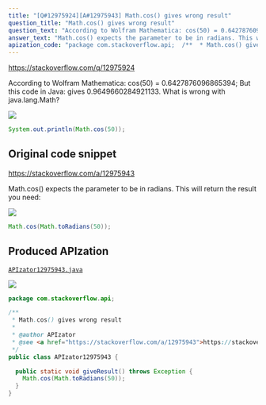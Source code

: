 ```yaml
---
title: "[Q#12975924][A#12975943] Math.cos() gives wrong result"
question_title: "Math.cos() gives wrong result"
question_text: "According to Wolfram Mathematica: cos(50) = 0.6427876096865394; But this code in Java: gives 0.9649660284921133. What is wrong with java.lang.Math?"
answer_text: "Math.cos() expects the parameter to be in radians. This will return the result you need:"
apization_code: "package com.stackoverflow.api;  /**  * Math.cos() gives wrong result  *  * @author APIzator  * @see <a href=\"https://stackoverflow.com/a/12975943\">https://stackoverflow.com/a/12975943</a>  */ public class APIzator12975943 {    public static void giveResult() throws Exception {     Math.cos(Math.toRadians(50));   } }"
---
```


https://stackoverflow.com/q/12975924

According to Wolfram Mathematica:
cos(50) = 0.6427876096865394;
But this code in Java:
gives 0.9649660284921133.
What is wrong with java.lang.Math?


<div class="code-logo"><img src="/stackoverflow.png" /></div>

```java
System.out.println(Math.cos(50));
```


## Original code snippet

https://stackoverflow.com/a/12975943

Math.cos() expects the parameter to be in radians. This will return the result you need:

<div class="code-logo"><img src="/stackoverflow.png" /></div>

```java
Math.cos(Math.toRadians(50));
```

## Produced APIzation

[`APIzator12975943.java`](https://github.com/pasqualesalza/apization-temp/raw/main/data/search/APIzator12975943.java)

<div class="code-logo"><img src="/apizator.png" /></div>

```java
package com.stackoverflow.api;

/**
 * Math.cos() gives wrong result
 *
 * @author APIzator
 * @see <a href="https://stackoverflow.com/a/12975943">https://stackoverflow.com/a/12975943</a>
 */
public class APIzator12975943 {

  public static void giveResult() throws Exception {
    Math.cos(Math.toRadians(50));
  }
}

```